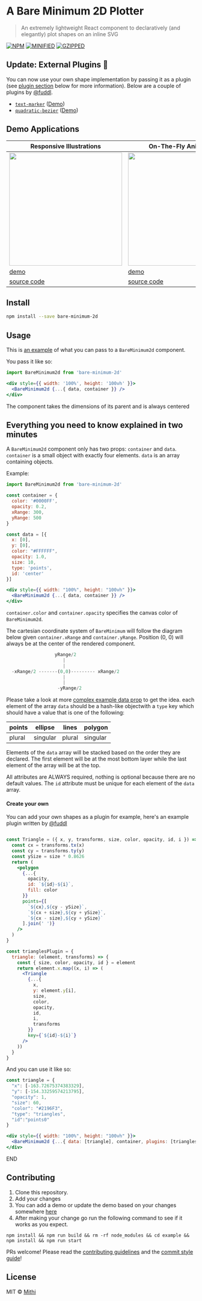 # A Bare Minimum 2D Plotter

> An extremely lightweight React component to declaratively (and elegantly) plot shapes on an inline SVG

[![NPM](https://img.shields.io/npm/v/bare-minimum-2d.svg)](https://www.npmjs.com/package/bare-minimum-2d)
[![MINIFIED](https://img.shields.io/bundlephobia/min/bare-minimum-2d@0.2.0?color=%2300BCD4&label=minified)](https://bundlephobia.com/result?p=bare-minimum-2d@0.2.0)
[![GZIPPED](https://img.shields.io/bundlephobia/minzip/bare-minimum-2d@0.2.0?color=%2300BCD4&label=minified%20%2B%20gzipped)](https://bundlephobia.com/result?p=bare-minimum-2d@0.2.0)

## Update: External Plugins 🥳
You can now use your own shape implementation by passing it as a plugin (see [plugin section](./README.md#plugins) below for more information).
Below are a couple of plugins by [@fuddl](https://github.com/fuddl).

* [`text-marker`](https://www.npmjs.com/package/bare-minimum-text-marker) ([Demo](https://fuddl.github.io/bare-minimum-text-marker/))
* [`quadratic-bezier`](https://www.npmjs.com/package/bare-minimum-quadratic-bezier) ([Demo](https://fuddl.github.io/bare-minimum-quadratic-bezier/))

## Demo Applications

| Responsive Illustrations                                                            | On-The-Fly Animations                                                               | Interactive Applications                                                            |
| ----------------------------------------------------------------------------------- | ----------------------------------------------------------------------------------- | ----------------------------------------------------------------------------------- |
| [<img src="./example/src/demo1/demo.svg" height="300px" width="300px">][demo_link1] | [<img src="./example/src/demo2/demo.svg" height="300px" width="300px">][demo_link2] | [<img src="./example/src/demo3/demo.svg" height="300px" width="300px">][demo_link3] |
| [demo][demo_link1]                                                                  | [demo][demo_link2]                                                                  | [demo][demo_link3]                                                                  |
| [source code][source_link1]                                                         | [source code][source_link2]                                                         | [source code][source_link3]                                                         |

[demo_link1]: https://bare-minimum-2d.netlify.app/demo1
[demo_link2]: https://bare-minimum-2d.netlify.app/demo2
[demo_link3]: https://bare-minimum-2d.netlify.app/demo3
[source_link1]: https://github.com/mithi/bare-minimum-2d/blob/master/example/src/demo1/demo.js
[source_link2]: https://github.com/mithi/bare-minimum-2d/blob/master/example/src/demo2/demo.js
[source_link3]: https://github.com/mithi/bare-minimum-2d/blob/master/example/src/demo3/demo.js

## Install

```bash
npm install --save bare-minimum-2d
```

## Usage

This is [an example](./example/src/demo1/demoProps.js) of what you can pass to a `BareMinimum2d` component.

You pass it like so:

```jsx
import BareMinimum2d from 'bare-minimum-2d'

<div style={{ width: '100%', height: '100vh' }}>
  <BareMinimum2d {...{ data, container }} />
</div>
```

The component takes the dimensions of its parent and is always centered

## Everything you need to know explained in two minutes

A `BareMinimum2d` component only has two props: `container` and `data`. `container` is a small object with exactly four elements. `data` is an array containing objects.

Example:

```jsx
import BareMinimum2d from 'bare-minimum-2d'

const container = {
  color: '#0000FF',
  opacity: 0.2,
  xRange: 300,
  yRange: 500
}

const data = [{
  x: [0],
  y: [0],
  color: "#FFFFFF",
  opacity: 1.0,
  size: 10,
  type: 'points',
  id: 'center'
}]

<div style={{ width: "100%", height: "100vh" }}>
  <BareMinimum2d {...{ data, container }} />
</div>
```

`container.color` and `container.opacity` specifies the canvas color of `BareMinimum2d`.

The cartesian coordinate system of `BareMinimum` will follow the diagram below given `container.xRange` and `container.yRange`. Position (0, 0) will always be at the center of the rendered component.

```js
                  yRange/2
                     |
                     |
  -xRange/2 -------(0,0)--------- xRange/2
                     |
                     |
                   -yRange/2
```

Please take a look at more [complex example data prop](./example/src/demo1/demoProps.js) to get the idea.
each element of the array `data` should be a hash-like objectwith a `type` key which should have a value that is one of
the following:

| points | ellipse  | lines  | polygon  |
| ------ | -------- | ------ | -------- |
| plural | singular | plural | singular |

Elements of the `data` array will be stacked based on the order they are declared.
The first element will be at the most bottom layer while the last element of the array will be at the top.

All attributes are ALWAYS required, nothing is optional because there are no default values. The `id` attribute must be unique for each element of the `data` array.

#### Create your own

You can add your own shapes as a plugin for example, here's an example plugin written by [@fuddl](https://github.com/fuddl)

```jsx

const Triangle = ({ x, y, transforms, size, color, opacity, id, i }) => {
  const cx = transforms.tx(x)
  const cy = transforms.ty(y)
  const ySize = size * 0.8626
  return (
    <polygon
      {...{
        opacity,
        id: `${id}-${i}`,
        fill: color
      }}
      points={[
        `${cx},${cy - ySize}`,
        `${cx + size},${cy + ySize}`,
        `${cx - size},${cy + ySize}`
      ].join(' ')}
    />
  )
}

const trianglesPlugin = {
  triangle: (element, transforms) => {
    const { size, color, opacity, id } = element
    return element.x.map((x, i) => (
      <Triangle
        {...{
          x,
          y: element.y[i],
          size,
          color,
          opacity,
          id,
          i,
          transforms
        }}
        key={`${id}-${i}`}
      />
    ))
  }
}
```

And you can use it like so:

```jsx
const triangle = {
  "x": [-163.72675374383329],
  "y": [-154.33259574213795],
  "opacity": 1,
  "size": 60,
  "color": "#2196F3",
  "type": "triangles",
  "id":"points0"
}

<div style={{ width: "100%", height: "100vh" }}>
  <BareMinimum2d {...{ data: [triangle], container, plugins: [trianglesPlugin] }} />
</div>
```

END

## Contributing

1. Clone this repository.
2. Add your changes
3. You can add a demo or update the demo based on your changes somewhere [here](https://github.com/mithi/bare-minimum-2d/tree/master/example/src)
4. After making your change go run the following command to see if it works as you expect.
```
npm install && npm run build && rm -rf node_modules && cd example && npm install && npm run start
```

PRs welcome! Please read the [contributing guidelines](https://github.com/mithi/mithi/wiki/Contributing) and the [commit style guide](https://github.com/mithi/mithi/wiki/Commit-style-guide)!

## License

MIT © [Mithi](https://github.com/mithi)
